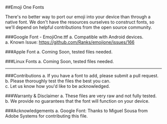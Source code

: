 ##Emoji One Fonts

There's no better way to port our emoji into your device than through a native font.  We don't have the resources ourselves to construct fonts, so we'll depend on helpful contributions from the open source community.

###Google Font - EmojiOne.ttf
  a. Compatible with Android devices.  
  a. Known Issue:  https://github.com/Ranks/emojione/issues/166

###Apple Font
  a. Coming Soon, tested files needed.
  
###Linux Fonts
  a. Coming Soon, tested files needed.

---
  
###Contributions
a. If you have a font to add, please submit a pull request.  
b. Please thoroughly test the files the best you can.  
c. Let us know how you'd like to be acknowledged.  

###Warranty & Disclaimer
a. These files are very raw and not fully tested.  
b. We provide no guarantees that the font will function on your device.
  
###Acknowledgements
a. Google Font: Thanks to Miguel Sousa from Adobe Systems for contributing this file.